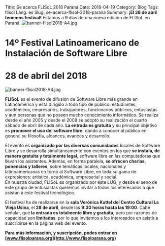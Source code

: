 Title: Se acerca FLISoL 2018 Paraná
Date: 2018-04-19
Category: Blog
Tags: flisol
Lang: es
Slug: se-acerca-flisol-2018-parana
Summary: **¡El 28 de abril tenemos festival!** Estamos a 9 días de una nueva edición de FLISoL en Paraná. ![banner-flisol2018-A4.jpg](/images/article/2018/banner-flisol2018-A4.jpg)

# 14º Festival Latinoamericano de Instalación de Software Libre  
# 28 de abril del 2018
![banner-flisol2018-A4.jpg](/images/article/2018/banner-flisol2018-A4.jpg)  

**FLISoL** es el evento de difusión de Software Libre más grande en Latinoamérica y está dirigido a todo tipo de público: estudiantes, académicos, empresarios, trabajadores, funcionarios públicos, entusiastas y aun personas que no poseen mucho conocimiento informático. Se realiza desde el año 2005 y desde el 2008 se adoptó su realización el cuarto sábado de abril de cada año. **La entrada es gratuita** y su principal objetivo es **promover el uso del software libre**, dando a conocer al público en general su filosofía, alcances, avances y desarrollo.  
  
El evento es **organizado por las diversas comunidades** locales de Software Libre y se desarrolla simultáneamente con eventos en los que **se instala, de manera gratuita y totalmente legal**, software libre en las computadoras que llevan los asistentes. Además, en forma paralela, **se ofrecen charlas, ponencias y talleres**, sobre temáticas locales, nacionales y latinoamericanas en torno al Software Libre, en toda su gama de expresiones: artística, académica, empresarial y social.  
En nuestra ciudad, FLISoL es organizado por éste LUG, y desde el seno de este grupo de entusiastas queremos invitar a todos los interesados a que asistan a este festival tecnológico.  
  
El festival ha de realizarse en la **sala Verónica Kuttel del Centro Cultural La Vieja Usina**, el **28 de abril**, desde las **9:30 horas hasta las 19:00**. Cabe señalar, que **la entrada es totalmente libre y gratuita**, pero por razones de capacidad son **limitadas**, por lo que invitamos a los interesados en asistir a suscribirse en la página web del evento.  

**Para más información, y suscripción, podes entrar en [www.flisolparana.org](http://www.flisolparana.org)**


